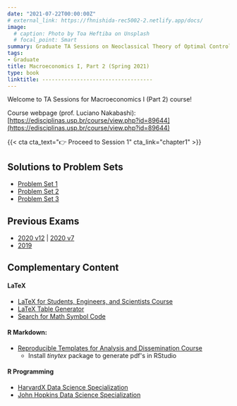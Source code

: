 ```yaml
---
date: "2021-07-22T00:00:00Z"
# external_link: https://fhnishida-rec5002-2.netlify.app/docs/
image:
  # caption: Photo by Toa Heftiba on Unsplash
  # focal_point: Smart
summary: Graduate TA Sessions on Neoclassical Theory of Optimal Control.
tags:
- Graduate
title: Macroeconomics I, Part 2 (Spring 2021)
type: book
linktitle: -----------------------------------
---
```


Welcome to TA Sessions for Macroeconomics I (Part 2) course!

Course webpage (prof. Luciano Nakabashi): [https://edisciplinas.usp.br/course/view.php?id=89644](https://edisciplinas.usp.br/course/view.php?id=89644)

{{< cta cta_text="👉 Proceed to Session 1" cta_link="chapter1" >}}



## Solutions to Problem Sets
- [Problem Set 1](Lista-1_Resolucao.pdf)
- [Problem Set 2](Lista-2_Resolucao.pdf)
- [Problem Set 3](Lista-3_Resolucao.pdf)


## Previous Exams
- [2020 v12](../Prova-2020_n12.pdf) | [2020 v7](../Prova-2020_n7.pdf)
- [2019](../Prova-2019.pdf)


## Complementary Content
#### LaTeX
- [LaTeX for Students, Engineers, and Scientists Course](https://www.edx.org/course/latex-for-students-engineers-and-scientists-2) 
- [LaTeX Table Generator](https://www.tablesgenerator.com/)
- [Search for Math Symbol Code](https://detexify.kirelabs.org/classify.html)

#### R Markdown:
- [Reproducible Templates for Analysis and Dissemination Course](https://www.coursera.org/learn/reproducible-templates-analysis)
  - Install _tinytex_ package to generate pdf's in RStudio

#### R Programming
- [HarvardX Data Science Specialization](https://www.edx.org/professional-certificate/harvardx-data-science?index=product&queryID=7c853e76cef8eaffced84cd6759b2af1&position=1)
- [John Hopkins Data Science Specialization](https://www.coursera.org/specializations/jhu-data-science)
